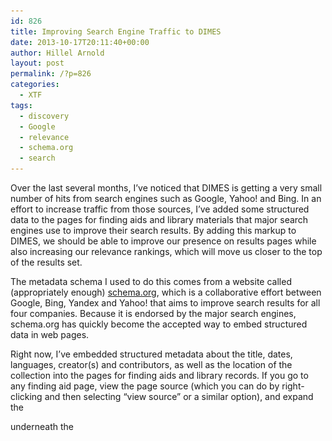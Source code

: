 ```yaml
---
id: 826
title: Improving Search Engine Traffic to DIMES
date: 2013-10-17T20:11:40+00:00
author: Hillel Arnold
layout: post
permalink: /?p=826
categories:
  - XTF
tags:
  - discovery
  - Google
  - relevance
  - schema.org
  - search
---
```

Over the last several months, I’ve noticed that DIMES is getting a very small number of hits from search engines such as Google, Yahoo! and Bing. In an effort to increase traffic from those sources, I’ve added some structured data to the pages for finding aids and library materials that major search engines use to improve their search results. By adding this markup to DIMES, we should be able to improve our presence on results pages while also increasing our relevance rankings, which will move us closer to the top of the results set.<!--more-->

The metadata schema I used to do this comes from a website called (appropriately enough) [schema.org](http://schema.org/), which is a collaborative effort between Google, Bing, Yandex and Yahoo! that aims to improve search results for all four companies. Because it is endorsed by the major search engines, schema.org has quickly become the accepted way to embed structured data in web pages.

Right now, I’ve embedded structured metadata about the title, dates, languages, creator(s) and contributors, as well as the location of the collection into the pages for finding aids and library records. If you go to any finding aid page, view the page source (which you can do by right-clicking and then selecting “view source” or a similar option), and expand the <div> underneath the <title> tag, you’ll see a whole bunch of embedded metadata. For example, here is what you’ll see on pages for the John D. Rockefeller papers:

![jdr-schema](/wp-content/uploads/2013/10/jdr-schema.png)

What these tags and attributes do is apply semantic meaning to particular pieces of information, so the search engine doesn’t have to guess. Now it knows exactly what the title is, who the author is, and where this thing is located. You can see what Google sees on this page by dropping the URL into [Google’s Structured Data Testing Tool](http://www.google.com/webmasters/tools/richsnippets), as this excerpt shows:

![jdr-structured](/wp-content/uploads/2013/10/jdr-structured.png)

It will take a few weeks for search engines to pick up this structured data, but I hope that when they do, we will see an increase in traffic from search engines. Stay tuned!
